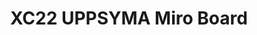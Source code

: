 ---
title: XC22 UPPSYMA Miro Board
redirect_to: https://miro.com/app/board/uXjVOEeOzZs=/?invite_link_id=296775935317
redirect_from: 
  - /XC22_UPPSYMA_Miro
  - /xc22_uppsyma_miro
---